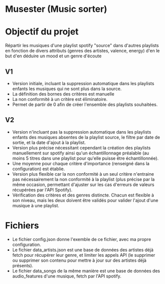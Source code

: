 # Musester (Music sorter)

# Objectif du projet
Répartir les musiques d'une playlist spotify "source" dans d'autres playlists en fonction de divers attributs (genres des artistes, valence, energy) d'en le but d'en déduire un mood et un genre d'écoute

## V1
- Version initiale, incluant la suppression automatique dans les playlists enfants les musiques qui ne sont plus dans la source.
- La définition des bornes des critères est manuelle
- La non conformité à un critère est éliminatoire.
- Permet de partir de 0 afin de créer l'ensemble des playlists souhaitées.

## V2
- Version n'incluant pas la suppression automatique dans les playlists enfants des musiques absentes de la playlist source, le filtre par date de sortie, et la date d'ajout à la playlist.
- Version plus précise nécessitant cependant la création des playlists manuellement sur spotify ainsi qu'un échantillonnage préalable (au moins 5 titres dans une playlist pour qu'elle puisse être échantillonnée).
- Une moyenne pour chaque critère d'importance (renseigné dans la configuration) est établie.
- Version plus flexible car la non conformité à un seul critère n'entraine pas nécessairement la non conformité à la playlist (plus précise par la même occasion, permettant d'ajuster sur les cas d'erreurs de valeurs récupérées par l'API Spotify).
- Vérification des critères et des genres distincte. Chacun est flexible à son niveau, mais les deux doivent être validés pour valider l'ajout d'une musique à une playlist.

# Fichiers
- Le fichier config.json donne l'exemble de ce fichier, avec ma propre configuration.
- Le fichier data_artists.json est une base de données des artistes déjà fetch pour récupérer leur genre, et limiter les appels API (le supprimer ou supprimer son contenu pour mettre à jour sur des artistes déjà présents).
- Le fichier data_songs de la même manière est une base de données des audio_features d'une musique, fetch par l'API spotify.
